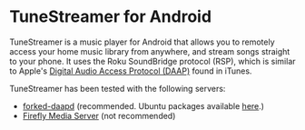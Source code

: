 TuneStreamer for Android
========================

TuneStreamer is a music player for Android that allows you to remotely access your home music library from anywhere, and stream songs straight to your phone. It uses the Roku SoundBridge protocol (RSP), which is similar to Apple's [Digital Audio Access Protocol (DAAP)][daap] found in iTunes.

TuneStreamer has been tested with the following servers:

* [forked-daapd][forked-daapd] (recommended. Ubuntu packages available [here][forked-daapd-packages].)
* [Firefly Media Server][firefly] (not recommended)

[daap]: http://en.wikipedia.org/wiki/Digital_Audio_Access_Protocol
[forked-daapd]: http://git.debian.org/?p=users/jblache/forked-daapd.git
[forked-daapd-packages]: https://launchpad.net/~codebutler/+archive/ppa
[firefly]: http://www.fireflymediaserver.org/
